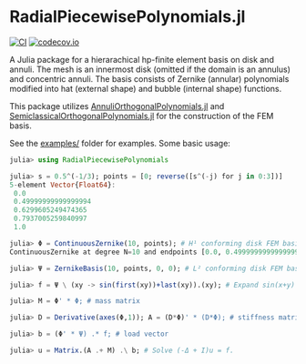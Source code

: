 # RadialPiecewisePolynomials.jl

[![CI](https://github.com/ioannisPApapadopoulos/RadialPiecewisePolynomials.jl/actions/workflows/ci.yml/badge.svg?branch=main)](https://github.com/ioannisPApapadopoulos/RadialPiecewisePolynomials.jl/actions/workflows/ci.yml)
[![codecov.io](http://codecov.io/github/ioannisPApapadopoulos/RadialPiecewisePolynomials.jl/coverage.svg?branch=main)](http://codecov.io/github/ioannisPApapadopoulos/RadialPiecewisePolynomials.jl?branch=main)

A Julia package for a hierarachical hp-finite element basis on disk and annuli. The mesh is an innermost disk (omitted if the domain is an annulus) and concentric annuli. The basis consists of Zernike (annular) polynomials modified into hat (external shape) and bubble (internal shape) functions.

This package utilizes [AnnuliOrthogonalPolynomials.jl](https://github.com/JuliaApproximation/AnnuliOrthogonalPolynomials.jl) and [SemiclassicalOrthogonalPolynomials.jl](https://github.com/JuliaApproximation/SemiclassicalOrthogonalPolynomials.jl) for the construction of the FEM basis.


See the [examples/](https://github.com/ioannisPApapadopoulos/RadialPiecewisePolynomials.jl/tree/main/examples) folder for examples. Some basic usage:

```julia
julia> using RadialPiecewisePolynomials

julia> s = 0.5^(-1/3); points = [0; reverse([s^(-j) for j in 0:3])]
5-element Vector{Float64}:
 0.0
 0.49999999999999994
 0.6299605249474365
 0.7937005259840997
 1.0

julia> Φ = ContinuousZernike(10, points); # H¹ conforming disk FEM basis up to degree 10
ContinuousZernike at degree N=10 and endpoints [0.0, 0.49999999999999994, 0.6299605249474365, 0.7937005259840997, 1.0].

julia> Ψ = ZernikeBasis(10, points, 0, 0); # L² conforming disk FEM basis up to degree 10

julia> f = Ψ \ (xy -> sin(first(xy))+last(xy)).(xy); # Expand sin(x+y)

julia> M = Φ' * Φ; # mass matrix

julia> D = Derivative(axes(Φ,1)); A = (D*Φ)' * (D*Φ); # stiffness matrix

julia> b = (Φ' * Ψ) .* f; # load vector

julia> u = Matrix.(A .+ M) .\ b; # Solve (-Δ + I)u = f.

```
